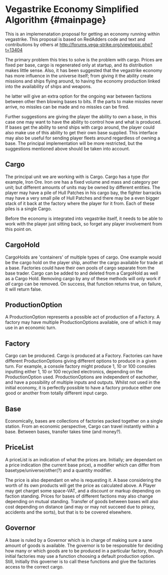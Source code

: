 Vegastrike Economy Simplified Algorithm {#mainpage}
=======================================

This is an implemenatation proposal for getting an economy running
within vegastrike. This proposal is based on RedAdders code and text
and contributions by others at 
http://forums.vega-strike.org/viewtopic.php?t=13404

The primary problem this tries to solve is the problem with cargo.
Prices are fixed per base, cargo is regenerated only at startup, and its
distribution makes little sense. Also, it has been suggested that the
vegastrike economy has more influence in the universe itself; from
giving it the ability create missions and ships flying around, to having
the economy production linked into the availability of ships and
weapons.

he latter will give an extra option for the ongoing war between
factions between other then blowing bases to bits. If the parts to make
missles never arrive, no missles can be made and no missles can be
fired.

Further suggestions are giving the player the ability to own a base, in
this case one may want to have the ability to control how and what is
produced. If bases get the ability to send ships with cargo around, the
player could also make use of this ability to get their own base
supplied. This interface may also be useful for sending player fleets
around regardless of owning a base. The principal implementation will
be more restricted, but the suggestions mentioned above should be taken
into account.

Cargo
-----

The principal unit we are working with is Cargo. Cargo has a type (for
example, Iron Ore. Iron ore has a fixed volume and mass and category per
unit; but different amounts of units may be owned by different entities.
The player may have a pile of Hull Patches in his cargo bay, the fighter
barracks may have a very small pile of Hull Patches and there may be a
even bigger stack of it back at the factory where the player for it
from. Each of these piles is a single Cargo. 

Before the economy is integrated into vegastrike itself, it needs to be
able to work with the player just sitting back, so forget any player
involvement from this point on.

CargoHold
---------

CargoHolds are 'containers' of multiple types of cargo. One example
would be the cargo hold on the player ship, another the cargo available
for trade at a base. Factories could have their own pools of cargo
separate from the base trader. Cargo can be added to and deleted from a
CargoHold as well as a Cargo Hold. Removing cargo by any of these
methods will only work if _all_ cargo can be removed. On success, that
function returns true, on failure, it will return false.

ProductionOption
----------------

A ProductionOption represents a possible act of production of a Factory.
A factory may have multiple ProductionOptions available, one of which it
may use in an economic turn. 

Factory
-------

Cargo can be produced. Cargo is produced at a Factory. Factories can
have different ProductionOptions giving different options to produce in
a given turn. For example, a console factory might produce 1, 10 or 100
consoles inputting either 1, 10 or 100 recycled electronics, depending
on the ProductionOption used. ProductionOptions are independent of
eachother, and have a possibility of multiple inputs and outputs. Whilst
not used in the initial economy, it is perfectly possible to have a
factory produce either one good or another from totally different input
cargo.

Base
----

Economically, bases are collections of factories packed together on a
single station. From an economic perspective, Cargo can travel instantly
within a base. Between bases, transfer takes time (and money?).

PriceList
---------

A priceList is an indication of what the prices are.
Initially; are dependant on a price indication (the current base price),
a modifier which can differ from basetype/universe/other(?) and a
quantity modifier.

The price is also dependant on who is requesting it. A base considering
the worth of its own products will get the price as calculated above. A
Player may get charget some space-VAT, and a discount or markup
depending on faction standing. Prices for bases of different factions
may also change depending on mutual standing. Transfer of goods between
bases will also cost depending on distance (and may or may not succeed
due to piracy, accidents and the sorts), but that is to be covered
elsewhere.

Governor
--------

A base is ruled by a Governor which is in charge of making sure a sane
amount of goods is available. The governor is to be responsible for
deciding how many or which goods are to be produced in a particular
factory, though initial factories may use a function choosing a default
production option. Still, Initially this governer is to call these
functions and give the factories access to the correct cargo.




